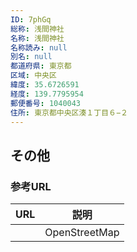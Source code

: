 ```yaml
---
ID: 7phGq
総称: 浅間神社
名称: 浅間神社
名称読み: null
別名: null
都道府県: 東京都
区域: 中央区
緯度: 35.6726591
経度: 139.7795954
郵便番号: 1040043
住所: 東京都中央区湊１丁目６−２
---
```


## その他

### 参考URL

| URL | 説明          |
| --- | ------------- |
|     | OpenStreetMap |
